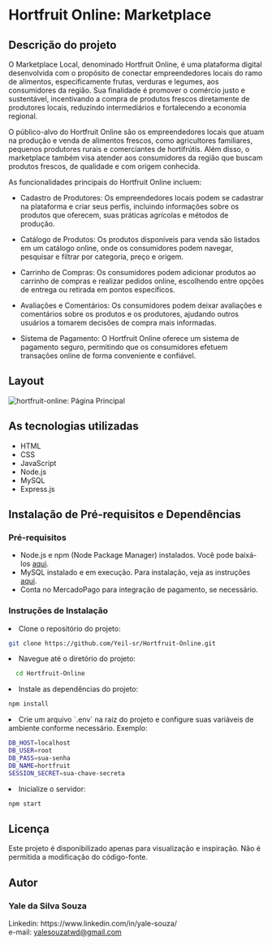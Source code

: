 <h1>Hortfruit Online: Marketplace</h1>

<h2>Descrição do projeto</h2>

<p>O Marketplace Local, denominado Hortfruit Online, é uma plataforma digital desenvolvida com o propósito de conectar empreendedores locais do ramo de alimentos, especificamente frutas, verduras e legumes, aos consumidores da região. Sua finalidade é promover o comércio justo e sustentável, incentivando a compra de produtos frescos diretamente de produtores locais, reduzindo intermediários e fortalecendo a economia regional.

O público-alvo do Hortfruit Online são os empreendedores locais que atuam na produção e venda de alimentos frescos, como agricultores familiares, pequenos produtores rurais e comerciantes de hortifrútis. Além disso, o marketplace também visa atender aos consumidores da região que buscam produtos frescos, de qualidade e com origem conhecida.</p>

As funcionalidades principais do Hortfruit Online incluem:

- Cadastro de Produtores: Os empreendedores locais podem se cadastrar na plataforma e criar seus perfis, incluindo informações sobre os produtos que oferecem, suas práticas agrícolas e métodos de produção.

- Catálogo de Produtos: Os produtos disponíveis para venda são listados em um catálogo online, onde os consumidores podem navegar, pesquisar e filtrar por categoria, preço e origem.

- Carrinho de Compras: Os consumidores podem adicionar produtos ao carrinho de compras e realizar pedidos online, escolhendo entre opções de entrega ou retirada em pontos específicos.

- Avaliações e Comentários: Os consumidores podem deixar avaliações e comentários sobre os produtos e os produtores, ajudando outros usuários a tomarem decisões de compra mais informadas.

- Sistema de Pagamento: O Hortfruit Online oferece um sistema de pagamento seguro, permitindo que os consumidores efetuem transações online de forma conveniente e confiável.

<h2>Layout</h2>
<div>
<img src="https://github.com/user-attachments/assets/fc64bb2e-fc0c-4a85-a96e-e2a7d65e5a5f" alt="hortfruit-online: Página Principal">
</div>
<h2>As tecnologias utilizadas</h2>

 - HTML
 - CSS
 - JavaScript 
-  Node.js 
 - MySQL 
-  Express.js
<h2>Instalação de Pré-requisitos e Dependências</h2>
<h3>Pré-requisitos</h3>
<ul>
<li>Node.js e npm (Node Package Manager) instalados. Você pode baixá-los <a href="https://nodejs.org/">aqui</a>.</li>
<li>MySQL instalado e em execução. Para instalação, veja as instruções <a href="https://dev.mysql.com/doc/mysql-installation-excerpt/5.7/en/">aqui</a>.</li>
<li>Conta no MercadoPago para integração de pagamento, se necessário.</li>
</ul>
<h3>Instruções de Instalação</h3
 <ol>
<li>Clone o repositório do projeto:</li>
  
```bash
git clone https://github.com/Yeil-sr/Hortfruit-Online.git
```
<li>Navegue até o diretório do projeto:</li>

```bash
  cd Hortfruit-Online
```
<li>Instale as dependências do projeto:</li>

```bash
npm install
```
<li>Crie um arquivo `.env` na raiz do projeto e configure suas variáveis de ambiente conforme necessário. Exemplo:</li>

```bash
DB_HOST=localhost
DB_USER=root
DB_PASS=sua-senha
DB_NAME=hortfruit
SESSION_SECRET=sua-chave-secreta
```
<li>Inicialize o servidor:</li>

```bash
npm start
```



  <h2> Licença </h2>
<p>Este projeto é disponibilizado apenas para visualização e inspiração. Não é permitida a modificação do código-fonte.</p>
   <h2>Autor</h2>

  <h3>Yale da Silva Souza</h3>
 Linkedin:
https://www.linkedin.com/in/yale-souza/
<br>
 e-mail: 
<a href="#!">yalesouzatwd@gmail.com</a>
